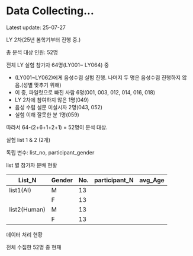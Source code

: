 # Data Collecting...

Latest update: 25-07-27



LY 2차(25년 봄학기부터 진행 중.)

총 분석 대상 인원: 52명


전체 LY 실험 참가자 64명(LY001~ LY064) 중 

- (LY001~LY062)에게 음성수렴 실험 진행. 나머지 두 명은 음성수렴 진행하지 않음.(성별 맞추기 위해)
- 이 중, 파일럿으로 빠진 사람 6명(001, 003, 012, 014, 016, 018)
- LY 2차에 참여하지 않은 1명(049)
- 음성 수렴 설문 미실시자 2명(043, 052)
- 실험 이해 잘못한 분 1명(059)

따라서 64-(2+6+1+2+1) = 52명이 분석 대상.



실험 list 1 & 2 (2개)

독립 변수: list_no, participant_gender

list 별 참가자 분배 현황


| List_N       | Gender | No. | participant_N | avg_Age |
| -------------- | -------- | :---- | --------------- | --------- |
| list1(AI)    | M      | 13  |               |         |
|              | F      | 13  |               |         |
| list2(Human) | M      | 13  |               |         |
|              | F      | 13  |               |         |


데이터 처리 현황

전체 수집한 52명 중 현재
